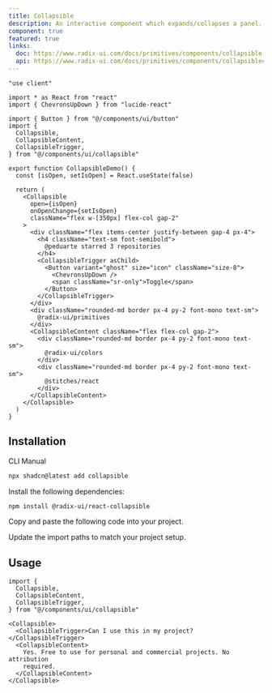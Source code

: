 ```yaml
---
title: Collapsible
description: An interactive component which expands/collapses a panel.
component: true
featured: true
links:
  doc: https://www.radix-ui.com/docs/primitives/components/collapsible
  api: https://www.radix-ui.com/docs/primitives/components/collapsible#api-reference
---
```


```tsx
"use client"

import * as React from "react"
import { ChevronsUpDown } from "lucide-react"

import { Button } from "@/components/ui/button"
import {
  Collapsible,
  CollapsibleContent,
  CollapsibleTrigger,
} from "@/components/ui/collapsible"

export function CollapsibleDemo() {
  const [isOpen, setIsOpen] = React.useState(false)

  return (
    <Collapsible
      open={isOpen}
      onOpenChange={setIsOpen}
      className="flex w-[350px] flex-col gap-2"
    >
      <div className="flex items-center justify-between gap-4 px-4">
        <h4 className="text-sm font-semibold">
          @peduarte starred 3 repositories
        </h4>
        <CollapsibleTrigger asChild>
          <Button variant="ghost" size="icon" className="size-8">
            <ChevronsUpDown />
            <span className="sr-only">Toggle</span>
          </Button>
        </CollapsibleTrigger>
      </div>
      <div className="rounded-md border px-4 py-2 font-mono text-sm">
        @radix-ui/primitives
      </div>
      <CollapsibleContent className="flex flex-col gap-2">
        <div className="rounded-md border px-4 py-2 font-mono text-sm">
          @radix-ui/colors
        </div>
        <div className="rounded-md border px-4 py-2 font-mono text-sm">
          @stitches/react
        </div>
      </CollapsibleContent>
    </Collapsible>
  )
}

```

## Installation

<CodeTabs>

<TabsList>
  <TabsTrigger value="cli">CLI</TabsTrigger>
  <TabsTrigger value="manual">Manual</TabsTrigger>
</TabsList>
<TabsContent value="cli">

```bash
npx shadcn@latest add collapsible
```

</TabsContent>

<TabsContent value="manual">

<Steps>

<Step>Install the following dependencies:</Step>

```bash
npm install @radix-ui/react-collapsible
```

<Step>Copy and paste the following code into your project.</Step>

<ComponentSource name="collapsible" title="components/ui/collapsible.tsx" />

<Step>Update the import paths to match your project setup.</Step>

</Steps>

</TabsContent>

</CodeTabs>

## Usage

```tsx showLineNumbers
import {
  Collapsible,
  CollapsibleContent,
  CollapsibleTrigger,
} from "@/components/ui/collapsible"
```

```tsx showLineNumbers
<Collapsible>
  <CollapsibleTrigger>Can I use this in my project?</CollapsibleTrigger>
  <CollapsibleContent>
    Yes. Free to use for personal and commercial projects. No attribution
    required.
  </CollapsibleContent>
</Collapsible>
```
